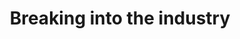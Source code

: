 ---
posted: true
guid: "2D384822-14A9-4C48-9E88-2F19439F6ED0"
title: "Breaking into the industry"
description: "In episode 21, we share tips on how to break into the blockchain and Web3 industry. We also discuss how to find and position yourself for an internship in Web3. Join us for valuable insights on getting started in open source and boosting your profile."
pubDate: "Tue, 26 Apr 2022 18:00:00 -0500" # 6pm New York time
itunes-explicit: "no"
itunes-episode: 21
itunes-episodeType: full

# More info
youtube-full: https://youtu.be/Ll4zOgdOY8I
discussion: https://twitter.com/fulldecent/status/1519090264194887680

# Timeline
timeline:
  - seconds: 0
    title: Intro
  - seconds: 43
    title: How to create NFTs
  - seconds: 137
    title: Warcraft II anyone?
  - seconds: 158
    title: How to get started in open source?
  - seconds: 284
    title: Dan's first commit
  - seconds: 324
    title: Git is the jungle
  - seconds: 402
    title: Why is it a "pull request" and not a "push request"?
  - seconds: 458
    title: What is squash and rebase
  - seconds: 817
    title: How to get an internship
  - seconds: 898
    title: My class homework


# File information
enclosure-url: "https://media.phor.net/csh/2022-04-26-episode-21.m4a"
enclosure-length: 20066402
enclosure-type: "audio/x-m4a"
itunes-duration: 1009

# CSH information
badges: []
---
